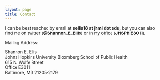 ```yaml
---
layout: page
title: Contact
---
```



I can be best reached by email at **sellis18 at jhmi dot edu**, but you can also find me on twitter (**@Shannon_E_Ellis**) or in my office (**JHSPH E3011**).

Mailing Address:

Shannon E. Ellis <br />
Johns Hopkins University Bloomberg School of Public Health <br />
615 N. Wolfe Street <br />
Office E3011 <br />
Baltimore, MD 21205-2179 <br />
